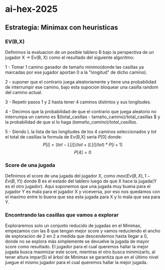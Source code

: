 # ai-hex-2025

## Estrategia: Minimax con heuristicas

### EV(B,X)

Definimos la evaluacion de un posible tablero B bajo la perspectiva de un jugador X -> Ev(B, X) como el resultado del siguiente algoritmo:

1 - Tomar 1 camino ganador de tamaño minimo(donde las casillas ya marcadas por ese jugador aportan 0 a la "longitud" de dicho camino).

2 - suponer que el contrario juega aleatoriamente y tiene una probabilidad de interrumpir ese camino, bajo esta supocion bloquear una casilla random del camino actual.

3 - Repetir pasos 1 y 2 hasta tener 4 caminos distintos y sus longitudes.

4 - Decimos que la probabilidad de que el contrario que juega aleatorio no interrumpa un camino es 
$(total\_casillas - tamaño\_camino)/total\_casillas $ y la probabilidad de que si lo haga $(tamaño\_camino)/total\_casillas$. 

5 - Siendo L la lista de las longitudes de los 4 caminos seleccionados y $tot$ el total de casillas la formula de Ev(B,X) seria $P[0]$ donde:
    $$ P[i]=(tot-L[i])/tot + (L[i]/tot)*P[i+1]$$
    $$ P[4]=0 $$


### Score de una jugada
Definimos el score de una jugada del jugador X, como $max(Ev(B,X), 1-Ev(B,Y))$ donde B es el estado del tablero luego de que X hace la jugada(Y es el otro jugador). Aqui suponemos que una jugada muy buena para el jugador Y es mala para el jugador X y viceversa, por eso nos quedamos con el maximo entre lo buena que sea esta jugada para X y lo mala que sea para Y.

### Encontrando las casillas que vamos a explorar
Exploraremos solo un conjunto reducido de jugadas en el Minimax, empezamos con las 8 que tengan mejor score y vamos reduciendo el ancho de exploracion de 2 en 2 a medida que descendemos hasta llegar a 0, donde no se explora más simplemente se devuelve la jugada de mayor score como resultado. El jugador para el cual queremos hallar la mejor jugada busca maximizar este score, mientras el otro busca minimizarlo, al tener altura impar(5) el ärbol de Minimax se garantiza que en el último nivel juegue el mismo jugador para el cual queremos hallar la mejor jugada.
